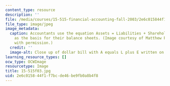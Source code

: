 ```yaml
---
content_type: resource
description: ''
file: /media/courses/15-515-financial-accounting-fall-2003/2e6c015844f1f7bcde46be9fb0a8b4f8_15-515f03.jpg
file_type: image/jpeg
image_metadata:
  caption: Accountants use the equation Assets = Liabilities + Shareholders' Equity
    as the basis for their balance sheets. (Image courtesy of Matthew Palmer. Used
    with permission.)
  credit: ''
  image-alt: Close up of dollar bill with A equals L plus E written on it.
learning_resource_types: []
ocw_type: OCWImage
resourcetype: Image
title: 15-515f03.jpg
uid: 2e6c0158-44f1-f7bc-de46-be9fb0a8b4f8
---
```

